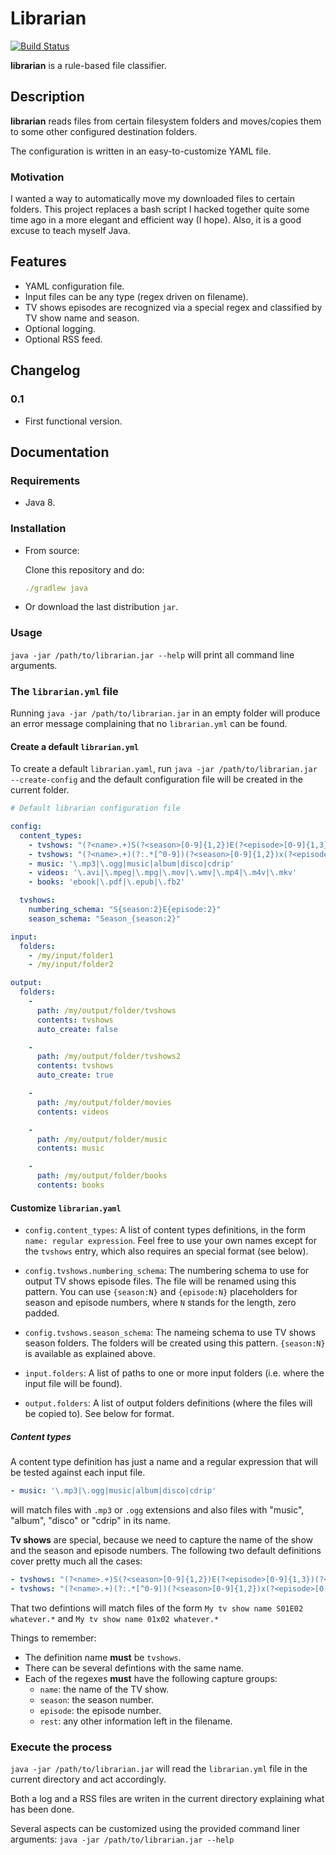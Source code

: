 # Librarian

[![Build Status](https://travis-ci.org/magabriel/librarian.svg?branch=master)](https://travis-ci.org/magabriel/librarian)

**librarian** is a rule-based file classifier.

## Description

**librarian** reads files from certain filesystem folders and moves/copies them to some other configured destination folders.
 
The configuration is written in an easy-to-customize YAML file.

### Motivation

I wanted a way to automatically move my downloaded files to certain folders. This project replaces a bash script
I hacked together quite some time ago in a more elegant and efficient way (I hope). Also, it is a good excuse
to teach myself Java.

## Features

- YAML configuration file.
- Input files can be any type (regex driven on filename).
- TV shows episodes are recognized via a special regex and classified by TV show name and season.
- Optional logging.
- Optional RSS feed.

## Changelog

### 0.1

- First functional version.

## Documentation

### Requirements

- Java 8.

### Installation

- From source:

    Clone this repository and do:
    
    ~~~YAML
    ./gradlew java
    ~~~

- Or download the last distribution `jar`.

### Usage

`java -jar /path/to/librarian.jar --help` will print all command line arguments.

### The `librarian.yml` file

Running `java -jar /path/to/librarian.jar` in an empty folder will produce an error message complaining that no 
`librarian.yml` can be found. 
 
#### Create a default `librarian.yml`

To create a default `librarian.yaml`, run  `java -jar /path/to/librarian.jar --create-config` and the default 
configuration file will be created in the current folder.

~~~YAML
# Default librarian configuration file

config:
  content_types:
    - tvshows: "(?<name>.+)S(?<season>[0-9]{1,2})E(?<episode>[0-9]{1,3})(?<rest>.*)"
    - tvshows: "(?<name>.+)(?:.*[^0-9])(?<season>[0-9]{1,2})x(?<episode>[0-9]{1,3})(?<rest>.*)"
    - music: '\.mp3|\.ogg|music|album|disco|cdrip'
    - videos: '\.avi|\.mpeg|\.mpg|\.mov|\.wmv|\.mp4|\.m4v|\.mkv'
    - books: 'ebook|\.pdf|\.epub|\.fb2'

  tvshows:
    numbering_schema: "S{season:2}E{episode:2}"
    season_schema: "Season_{season:2}"

input:
  folders:
    - /my/input/folder1
    - /my/input/folder2

output:
  folders:
    -
      path: /my/output/folder/tvshows
      contents: tvshows
      auto_create: false

    -
      path: /my/output/folder/tvshows2
      contents: tvshows
      auto_create: true

    -
      path: /my/output/folder/movies
      contents: videos

    -
      path: /my/output/folder/music
      contents: music

    -
      path: /my/output/folder/books
      contents: books

~~~

#### Customize `librarian.yaml`

- `config.content_types`: A list of content types definitions, in the form `name: regular expression`. Feel free to use 
   your own names except for the `tvshows` entry, which also requires an special format (see below).
    
- `config.tvshows.numbering_schema`: The numbering schema to use for output TV shows episode files. The file will be 
   renamed using this pattern. You can use `{season:N}` and `{episode:N}` placeholders for season and episode numbers, 
   where `N` stands for the length, zero padded.

- `config.tvshows.season_schema`: The nameing schema to use TV shows season folders. The folders will be created using 
   this pattern. `{season:N}` is available as explained above.

- `input.folders`: A list of paths to one or more input folders (i.e. where the input file will be found).

- `output.folders`: A list of output folders definitions (where the files will be copied to). See below for format.

##### Content types

A content type definition has just a name and a regular expression that will be tested against each input file. 

~~~YAML
- music: '\.mp3|\.ogg|music|album|disco|cdrip' 
~~~

will match files with `.mp3` or `.ogg` extensions and also files with "music", "album", "disco" or "cdrip" in its name.
   
**Tv shows** are special, because we need to capture the name of the show and the season and episode numbers. The following 
two default definitions cover pretty much all the cases:

~~~YAML
- tvshows: "(?<name>.+)S(?<season>[0-9]{1,2})E(?<episode>[0-9]{1,3})(?<rest>.*)"
- tvshows: "(?<name>.+)(?:.*[^0-9])(?<season>[0-9]{1,2})x(?<episode>[0-9]{1,3})(?<rest>.*)"
~~~

That two defintions will match files of the form `My tv show name S01E02 whatever.*` and `My tv show name 01x02 whatever.*`

Things to remember:

- The definition name **must** be `tvshows`.
- There can be several defintions with the same name.
- Each of the regexes **must** have the following capture groups:
    - `name`: the name of the TV show.
    - `season`: the season number.
    - `episode`: the episode number.
    - `rest`: any other information left in the filename. 
 
### Execute the process

`java -jar /path/to/librarian.jar` will read the `librarian.yml` file in the current directory and act accordingly.

Both a log and a RSS files are writen in the current directory explaining what has been done. 

Several aspects can be customized using the provided command liner arguments: `java -jar /path/to/librarian.jar --help`
